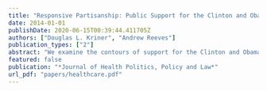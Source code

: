 ```yaml
---
title: "Responsive Partisanship: Public Support for the Clinton and Obama Health Care Plans"
date: 2014-01-01
publishDate: 2020-06-15T00:39:44.411705Z
authors: ["Douglas L. Kriner", "Andrew Reeves"]
publication_types: ["2"]
abstract: "We examine the contours of support for the Clinton and Obama health care plans during the 1990s and 2000s based on our own compilation of 120,000 individual- level survey responses from throughout the debates. Despite the rise of the Tea Party, and the racialization of health care politics, opinion dynamics are remarkably similar in both periods. Party ID is the single most powerful predictor of support for reform and the president’s handling of it. Contrary to prominent claims, after controlling for par- tisanship, demographic characteristics are at best weak predictors of support for reform. We also show that Clinton and Obama did not ‘‘lose’’ blacks, seniors, or wealthy voters over the course of the debate. The small and often nonexistent relationship between these characteristics and support for the plan are constant over time. Instead, the modest fluctuations in support for reform appear to follow the ebb and flow of elite rhetoric. Both mean levels of support and its volatility over time covary with elite partisan discourse. These findings suggest that presidents courting public opinion should seek consensus among their own party’s elites before appealing to other narrower interests."
featured: false
publication: "*Journal of Health Politics, Policy and Law*"
url_pdf: "papers/healthcare.pdf"
---
```


